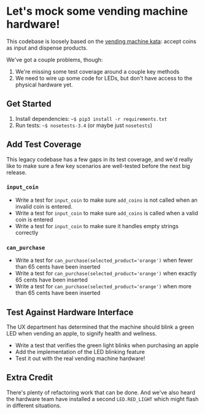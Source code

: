 # Let's mock some vending machine hardware!

This codebase is loosely based on the [vending machine kata](https://github.com/guyroyse/vending-machine-kata): accept coins as input and dispense products.

We've got a couple problems, though:

1. We're missing some test coverage around a couple key methods
2. We need to wire up some code for LEDs, but don't have access to the physical hardware yet.

## Get Started

1. Install dependencies: `~$ pip3 install -r requirements.txt`
2. Run tests: `~$ nosetests-3.4` (or maybe just `nosetests`)

## Add Test Coverage

This legacy codebase has a few gaps in its test coverage, and we'd really like to make sure a few key scenarios are well-tested before the next big release.

### `input_coin`

- Write a test for `input_coin` to make sure `add_coins` is not called when an invalid coin is entered.
- Write a test for `input_coin` to make sure `add_coins` is called when a valid coin is entered
- Write a test for `input_coin` to make sure it handles empty strings correctly


### `can_purchase`

- Write a test for `can_purchase(selected_product='orange')` when fewer than 65 cents have been inserted
- Write a test for `can_purchase(selected_product='orange')` when exactly 65 cents have been inserted
- Write a test for `can_purchase(selected_product='orange')` when more than 65 cents have been inserted

## Test Against Hardware Interface

The UX department has determined that the machine should blink a green LED when vending an apple, to signify health and wellness.

- Write a test that verifies the green light blinks when purchasing an apple
- Add the implementation of the LED blinking feature
- Test it out with the real vending machine hardware!

## Extra Credit

There's plenty of refactoring work that can be done. And we've also heard the hardware team have installed a second `LED.RED_LIGHT` which might flash in different situations.
